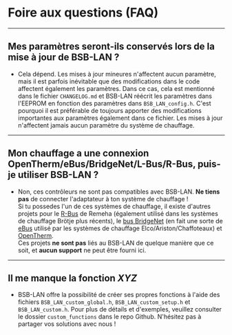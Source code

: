 # Foire aux questions (FAQ)

---

## Mes paramètres seront-ils conservés lors de la mise à jour de BSB-LAN ?
- Cela dépend. Les mises à jour mineures n'affectent aucun paramètre, mais il est parfois inévitable que des modifications dans le code affectent également les paramètres. Dans ce cas, cela est mentionné dans le fichier `CHANGELOG.md` et BSB-LAN réécrit les paramètres dans l'EEPROM en fonction des paramètres dans `BSB_LAN_config.h`. C'est pourquoi il est préférable de toujours apporter des modifications importantes aux paramètres également dans ce fichier.
Les mises à jour n'affectent jamais aucun paramètre du système de chauffage.

---

## Mon chauffage a une connexion OpenTherm/eBus/BridgeNet/L-Bus/R-Bus, puis-je utiliser BSB-LAN ?
- Non, ces contrôleurs ne sont pas compatibles avec BSB-LAN. **Ne tiens pas** de connecter l'adaptateur à ton système de chauffage !  
Si tu possedes l'un de ces systèmes de chauffage, il existe d'autres projets pour le [R-Bus](https://github.com/pepijndevos/R-Bus) de Remeha (également utilisé dans les systèmes de chauffage Brötje plus récents), le [bus BridgeNet](https://github.com/wrongisthenewright/ebusd-configuration-ariston-bridgenet) (en fait une sorte de [eBus](https://adapter.ebusd.eu/) utilisé par les systèmes de chauffage Elco/Ariston/Chaffoteaux) et [OpenTherm](https://otgw.tclcode.com/index.html).  
Ces projets **ne sont pas** liés au BSB-LAN de quelque manière que ce soit, et **aucun support** ne peut être fourni ici.

---

## Il me manque la fonction *XYZ*
- BSB-LAN offre la possibilité de créer ses propres fonctions à l'aide des fichiers `BSB_LAN_custom_global.h`, `BSB_LAN_custom_setup.h` et `BSB_LAN_custom.h`. Pour plus de détails et d'exemples, veuillez consulter le dossier `custom_functions` dans le repo Github. N'hésitez pas à partager vos solutions avec nous !
